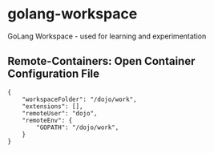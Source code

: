 # golang-workspace
GoLang Workspace - used for learning and experimentation

## Remote-Containers: Open Container Configuration File

```
{
	"workspaceFolder": "/dojo/work",
	"extensions": [],
	"remoteUser": "dojo",
	"remoteEnv": {
		"GOPATH": "/dojo/work",
	}
}
```
